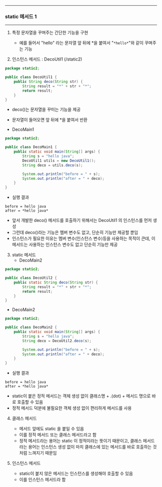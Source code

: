 -----
### static 메서드 1
-----
1. 특정 문자열을 꾸며주는 간단한 기능을 구현
   - 예를 들어서 "hello" 라는 문자열 앞 뒤에 *을 붙여서 "```*hello*```"와 같이 꾸며주는 기능

2. 인스턴스 메서드 : DecoUtil1 (/static2)
```java
package static2;

public class DecoUtil1 {
    public String deco(String str) {
        String result = "*" + str + "*";
        return result;
    }
}
```
  - deco()는 문자열을 꾸미는 기능을 제공
  - 문자열이 들어오면 앞 뒤에 *을 붙여서 반환

  - DecoMain1
```java
package static2;

public class DecoMain1 {
    public static void main(String[] args) {
        String s = "hello java";
        DecoUtil1 utils = new DecoUtil1();
        String deco = utils.deco(s);

        System.out.println("before = " + s);
        System.out.println("after = " + deco);
    }
}
```
  - 실행 결과
```
before = hello java
after = *hello java*
```
  - 앞서 개발한 deco() 메서드를 호출하기 위해서는 DecoUtil1 의 인스턴스를 먼저 생성
  - 그런데 deco()라는 기능은 멤버 변수도 없고, 단순히 기능만 제공할 뿐임
  - 인스턴스가 필요한 이유는 멤버 변수(인스턴스 변수)등을 사용하는 목적이 큰데, 이 메서드는 사용하는 인스턴스 변수도 없고 단순히 기능만 제공

3. static 메서드
   - DecoMain2
```java
package static2;

public class DecoUtil2 {
    public static String deco(String str) {
        String result = "*" + str + "*";
        return result;
    }
}
```
  - DecoMain2
```java
package static2;

public class DecoMain2 {
    public static void main(String[] args) {
        String s = "hello java";
        String deco = DecoUtil2.deco(s);

        System.out.println("before = " + s);
        System.out.println("after = " + deco);
    }
}
```
  - 실행 결과
```
before = hello java
after = *hello java*
```
  - static이 붙은 정적 메서드는 객체 생성 없이 클래스명 + .(dot) + 메서드 명으로 바로 호출할 수 있음
  - 정적 메서드 덕분에 불필요한 객체 생성 없이 편리하게 메서드를 사용
  
4. 클래스 메서드
   - 메서드 앞에도 static 을 붙일 수 있음
   - 이를 정적 메서드 또는 클래스 메서드라고 함
   - 정적 메서드라는 용어는 static 이 정적이라는 뜻이기 때문이고, 클래스 메서드라는 용어는 인스턴스 생성 없이 마치 클래스에 있는 메서드를 바로 호출하는 것 처럼 느껴지기 때문임

5. 인스턴스 메서드
   - static이 붙지 않은 메서드는 인스턴스를 생성해야 호출할 수 있음
   - 이를 인스턴스 메서드라 함
